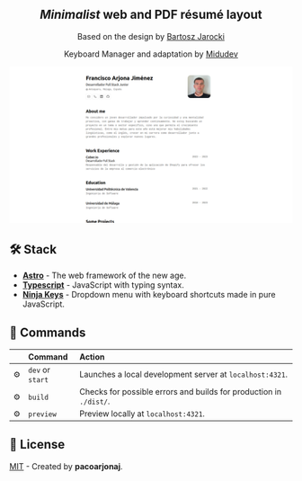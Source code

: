 <div align="center">
<h2>
    <em>Minimalist</em> web and PDF résumé layout
</h2>

<p>
Based on the design by <a href="https://github.com/BartoszJarocki/cv">Bartosz Jarocki</a>
</p>

<p>
Keyboard Manager and adaptation by <a href="https://github.com/midudev/minimalist-portfolio-json">Midudev</a>
</p>

</div>

<p></p>

<img src="portada.png"></img>

## 🛠️ Stack

- [**Astro**](https://astro.build/) - The web framework of the new age.
- [**Typescript**](https://www.typescriptlang.org/) - JavaScript with typing syntax.
- [**Ninja Keys**](https://github.com/ssleptsov/ninja-keys) - Dropdown menu with keyboard shortcuts made in pure JavaScript.

## 🧞 Commands

|     | Command          | Action                                        |
| :-- | :--------------- | :-------------------------------------------- |
| ⚙️  | `dev` or `start` | Launches a local development server at `localhost:4321`.  |
| ⚙️  | `build`          | Checks for possible errors and builds for production in `./dist/`.      |
| ⚙️  | `preview`        | Preview locally at `localhost:4321`. |



## 🔑 License

[MIT](LICENSE.txt) - Created by **pacoarjonaj**.
